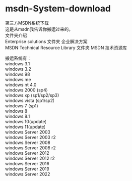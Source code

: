 # msdn-System-download
第三方MSDN系统下载  
这是从msdn我告诉你搬运过来的。   
文件夹介绍   
Enterprise solutions 文件夹 企业解决方案   
MSDN Technical Resource Library 文件夹 MSDN 技术资源库


搬运系统有：  
windows 3.1  
windows 3.2  
windows 98  
windows me  
windows nt 4.0  
windows 2000  (sp4)  
windows xp (sp1/sp2/sp3)  
windows vista  (sp1/sp2)  
windows 7  (sp1)  
windows 8  
windows 8.1  
windows 10(update)  
windows 11(update)  
windows Server 2003  
windows Server 2003 r2   
windows Server 2008  
windows Server 2008 r2  
windows Server 2012  
windows Server 2012 r2  
windows Server 2016  
windows Server 2019  
windows Server 2022


